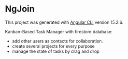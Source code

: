 # NgJoin

This project was generated with [Angular CLI](https://github.com/angular/angular-cli) version 15.2.6.

Kanban-Based Task Manager with firestore database:

- add other users as contacts for collaboration.
- create several projects for every purpose
- manage the state of tasks by drag and drop

